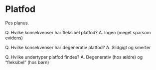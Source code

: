 # Platfod
Pes planus.

Q. Hvilke konsekvenser har fleksibel platfod?
A. Ingen (meget sparsom evidens)

Q. Hvilke konsekvenser har degenerativ platfod?
A. Slidgigt og smerter

Q. Hvilke undertyper platfod findes?
A. Degenerativ (hos ældre) og “fleksibel” (hos børn)

<!-- #anki/tag/med/Orto #anki/deck/Medicine -->

<!-- {BearID:5125D178-390F-4A83-B7C1-C63CF9A31626-71605-0000A4AEA46B7654} -->
